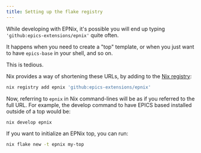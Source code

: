 ```yaml
---
title: Setting up the flake registry
---
```


While developing with EPNix,
it's possible you will end up typing `'github:epics-extensions/epnix'` quite often.

It happens when you need to create a "top" template,
or when you just want to have `epics-base` in your shell,
and so on.

This is tedious.

Nix provides a way of shortening these URLs,
by adding to the [Nix registry][]:

``` bash
nix registry add epnix 'github:epics-extensions/epnix'
```

Now, referring to `epnix` in Nix command-lines will be as if you referred to the full URL.
For example, the develop command to have EPICS based installed outside of a top would be:

``` bash
nix develop epnix
```

If you want to initialize an EPNix top,
you can run:

``` bash
nix flake new -t epnix my-top
```

  [Nix registry]: https://nixos.org/manual/nix/stable/command-ref/new-cli/nix3-registry.html#description
